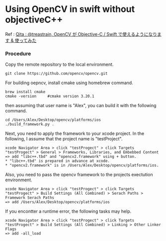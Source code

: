 # Using OpenCV in swift without objectiveC++
Ref : [Qita : @treastrain, OpenCV が Objective-C / Swift で使えるようになります & 使ってみた](https://qiita.com/treastrain/items/0090d1103033b20de054)

### Procedure
Copy the remote repository to the local environment.
```
git clone https://github.com/opencv/opencv.git
```
For building oepncv, install cmake using homebrew command.
```
brew install cmake
cmake -version     #cmake version 3.20.1
```
then assuming that user name is "Alex", you can build it with the following command.
```
cd /Users/Alex/Desktop/opencv/platforms/ios
./build_framework.py .
```
Next, you need to apply the framework to your xcode project.
In the following, I assume that the project name is "testProject".
```
xcode Navigator Area > click "testProgect" > click Targets "testProgect" > General > Frameworks, Libraries, and Embebbed Content
=> add "libc++.tbd" and "opencv2.framework" using + button.
* "libc++.tbd" is prepared in advance at xcode.
* "opencv2.framework" is in /Users/Alex/Desktop/opencv/platforms/ios.
```
Also, you need to pass the opencv framework to the projects exectution environment.
```
xcode Navigator Area > click "testProgect" > click Targets "testProgect" > Build Settings (All Combined) > Serach Paths > Framework Serach Paths
=> add /Users/Alex/Desktop/opencv/platforms/ios
```
If you encontter a runtime error, the following tasks may help.
```
xcode Navigator Area > click "testProgect" > click Targets "testProgect" > Build Settings (All Combined) > Linking > Other Linker Flags
=> add -all_load
```
